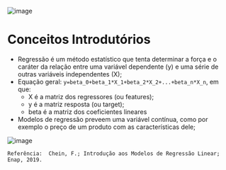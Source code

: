 
![image](https://user-images.githubusercontent.com/60454486/152659073-1a22a9a4-2de8-4285-9a40-109285c012e2.png)

# Conceitos Introdutórios

- Regressão é um método estatístico que tenta determinar a força e o caráter da relação entre uma variável dependente (y) e uma série de outras variáveis independentes (X);
- Equação geral: `y=beta_0+beta_1*X_1+beta_2*X_2+...+beta_n*X_n`, em que:
  - X é a matriz dos regressores (ou features);
  - y é a matriz resposta (ou target);
  - beta é a matriz dos coeficientes lineares
- Modelos de regressão preveem uma variável contínua, como por exemplo o preço de um produto com as características dele;

![image](https://user-images.githubusercontent.com/60454486/152659095-4436f33a-520b-45ba-8a8c-9e72afdf5399.png)

`Referência:  Chein, F.; Introdução aos Modelos de Regressão Linear; Enap, 2019.`
